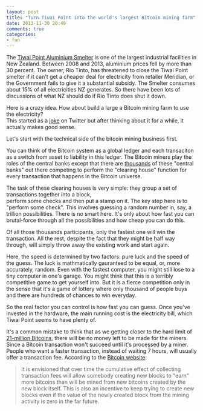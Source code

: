 ```yaml
---
layout: post
title: "Turn Tiwai Point into the world's largest Bitcoin mining farm"
date: 2013-11-30 20:49
comments: true
categories: 
- fun
---
```


The [Tiwai Point Aluminium Smelter](http://en.wikipedia.org/wiki/Tiwai_Point) is one of the 
largest industrial facilities in New Zealand.
Between 2008 and 2013, aluminium prices fell by more than 30 percent. The owner, Rio Tinto, has 
threatened to close the Tiwai Point smelter if it can't get a cheaper deal for electricity 
from retailer Meridian, or the Government fails to give it a substantial subsidy. 
The Smelter consumes about 15% of all electricities NZ generates. So there have been lots of 
discussions of what NZ should do if Rio Tinto does shut it down.

Here is a crazy idea. How about build a large a Bitcoin mining farm to use the electricity?  
This started as a [joke](https://twitter.com/farmgeek/status/406637109521305601) on 
Twitter but after thinking about it for a while, it actually makes good sense. 

Let's start with the technical side of the bitcoin mining business first. 

You can think of the Bitcoin system as a global ledger and each transaciton 
as a switch from asset to liability in this ledger.  The Bitcoin miners play the roles of 
the central banks except that there are [thousands](http://millybitcoin.com/how-many-people-are-bitcoin-mining/) 
of these "central banks" out there competing to perform the "clearing house" 
function for every transaction that happens in the Bitcoin universe. 

The task of these clearing houses is very simple: they group a set of transactions together into a block,  
perform some checks and then put a stamp on it. The key step here is to "perform some check". 
This involves guessing a random number in, say, a trillion possibilities. There is no smart here. 
It's only about how fast you can brutal-force through all the possibilities and 
how cheap you can do this. 

Of all those thousands participants, only the fastest one 
will win the transaction. All the rest, despite the fact that they might be half
way through, will simply throw away the existing work and start again. 

Here, the speed is determined by two factors: pure luck and the speed of the guess. 
The luck is mathmatically gauranteed to be equal, or, more accurately, random. 
Even with the fastest computer, you might still lose to a tiny computer in one's garage.
You might think that this is a terribly competitive game to get yourself into. 
But it is a fierce competition only in the sense that it's a game of lottery
where only thousand of people buys and there are hundreds of chances to win
everyday. 


So the real factor you can control is how fast you can guess. 
Once you've invested in the hardware, the main running cost is
the electricity bill, which Tiwai Point seems to have plenty of.

It's a common mistake to think that as we getting closer to the hard limit of 
[21-million Bitcoins](http://bitcoin.stackexchange.com/questions/161/how-many-bitcoins-will-there-eventually-be), 
there will be no money left to be made for the miners.  Since a Bitcoin transaction won't 
succeed until it's processed by a miner. People who want 
a faster transaction, instead of waiting 7 hours, will usually offer a transaction fee.
According to the [Bitcoin website](https://en.bitcoin.it/wiki/Transaction_fees): 

> It is envisioned that over time the cumulative effect of collecting transaction fees 
> will allow somebody creating new blocks to "earn" more bitcoins than will be mined 
> from new bitcoins created by the new block itself. This is also an incentive to keep 
> trying to create new blocks even if the value of the newly created block from 
> the mining activity is zero in the far future.


